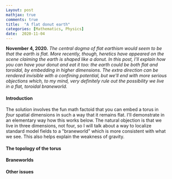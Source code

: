 ```yaml
---
Layout: post
mathjax: true
comments: true
title:  "A flat donut earth"
categories: [Mathematics, Physics]
date:  2020-11-04
---
```


**November 4, 2020.** *The central dogma of flat earthism would seem
to be that the earth is flat. More recently, though, heretics have
appeared on the scene claiming the earth is shaped like a donut. In
this post, I'll explain how you can have your donut and eat it too:
the earth could be both flat and toroidal, by embedding in higher
dimensions. The extra direction can be rendered invisible with a
confining potential, but we'll end with more serious objections which,
to my mind, very definitely rule out the possibility we live in a
flat, toroidal braneworld.*

#### Introduction



The solution involves the fun math factoid that you can embed a torus
in *four* spatial dimensions in such a way that it remains flat.
I'll demonstrate in an elementary way how this works below.
The natural objection is that we live in three dimensions, not four,
so I will talk about a way to localize standard model fields to a
"braneworld" which is more consistent with what we see.
This also helps explain the weakness of gravity.

#### The topology of the torus

#### Braneworlds

#### Other issues
